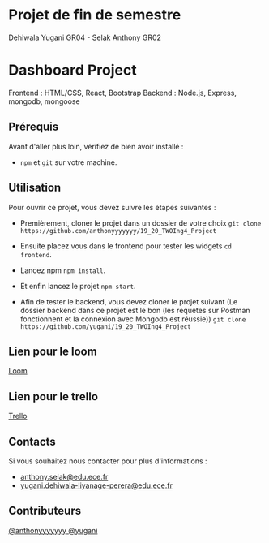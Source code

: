# Projet de fin de semestre

Dehiwala Yugani GR04 - Selak Anthony GR02

# Dashboard Project
Frontend : HTML/CSS, React, Bootstrap
Backend : Node.js, Express, mongodb, mongoose

## Prérequis  
Avant d'aller plus loin, vérifiez de bien avoir installé :
  
* `npm` et `git` sur votre machine.  

## Utilisation

Pour ouvrir ce projet, vous devez suivre les étapes suivantes :  
  
* Premièrement, cloner le projet dans un dossier de votre choix
```git clone https://github.com/anthonyyyyyyy/19_20_TWOIng4_Project```

* Ensuite placez vous dans le frontend pour tester les widgets 
```cd frontend```.

* Lancez npm 
```npm install```.

*  Et enfin lancez le projet
```npm start```.

* Afin de tester le backend, vous devez cloner le projet suivant (Le dossier backend dans ce projet est le bon (les requêtes sur Postman fonctionnent et la connexion avec Mongodb est réussie))
```git clone https://github.com/yugani/19_20_TWOIng4_Project```

## Lien pour le loom

[Loom](https://www.loom.com/share/eb80cf9ddcdd49a7b69a3ad0e6cee42f)

## Lien pour le trello

[Trello](https://trello.com/b/HuykpO4k/projet-web-p1)

## Contacts  
Si vous souhaitez nous contacter pour plus d'informations :
 * anthony.selak@edu.ece.fr
 * yugani.dehiwala-liyanage-perera@edu.ece.fr

## Contributeurs
[ @anthonyyyyyyy ](https://github.com/anthonyyyyyyy)
[ @yugani ](https://github.com/yugani)
